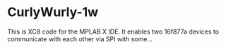 # CurlyWurly-1w
This is XC8 code for the MPLAB X IDE. It enables two 16f877a devices to communicate with each other via SPI with some…
